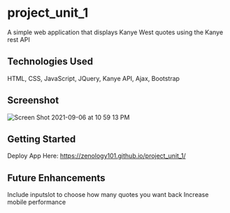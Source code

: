 # project_unit_1
A simple web application that displays Kanye West quotes using the Kanye rest API

## Technologies Used 
HTML, CSS, JavaScript, JQuery, Kanye API, Ajax, Bootstrap 

## Screenshot
![Screen Shot 2021-09-06 at 10 59 13 PM](https://user-images.githubusercontent.com/88060316/132277507-10f000d8-99b2-4e64-acf8-7a6df8fc490c.png)

## Getting Started 
Deploy App Here: https://zenology101.github.io/project_unit_1/

## Future Enhancements 
Include inputslot to choose how many quotes you want back 
Increase mobile performance 